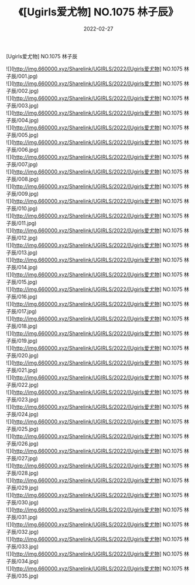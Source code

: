﻿---
layout: post
title:  《[Ugirls爱尤物] NO.1075 林子辰》
date:   2022-02-27
img: http://img.660000.xyz/Sharelink/UGIRLS/2022/[Ugirls爱尤物] NO.1075 林子辰/000.jpg
categories: [美女, 清纯, 唯美]
---

[Ugirls爱尤物] NO.1075 林子辰

 ![](http://img.660000.xyz/Sharelink/UGIRLS/2022/[Ugirls爱尤物] NO.1075 林子辰/001.jpg) <br>![](http://img.660000.xyz/Sharelink/UGIRLS/2022/[Ugirls爱尤物] NO.1075 林子辰/002.jpg) <br>![](http://img.660000.xyz/Sharelink/UGIRLS/2022/[Ugirls爱尤物] NO.1075 林子辰/003.jpg) <br>![](http://img.660000.xyz/Sharelink/UGIRLS/2022/[Ugirls爱尤物] NO.1075 林子辰/004.jpg) <br>![](http://img.660000.xyz/Sharelink/UGIRLS/2022/[Ugirls爱尤物] NO.1075 林子辰/005.jpg) <br>![](http://img.660000.xyz/Sharelink/UGIRLS/2022/[Ugirls爱尤物] NO.1075 林子辰/006.jpg) <br>![](http://img.660000.xyz/Sharelink/UGIRLS/2022/[Ugirls爱尤物] NO.1075 林子辰/007.jpg) <br>![](http://img.660000.xyz/Sharelink/UGIRLS/2022/[Ugirls爱尤物] NO.1075 林子辰/008.jpg) <br>![](http://img.660000.xyz/Sharelink/UGIRLS/2022/[Ugirls爱尤物] NO.1075 林子辰/009.jpg) <br>![](http://img.660000.xyz/Sharelink/UGIRLS/2022/[Ugirls爱尤物] NO.1075 林子辰/010.jpg) <br>![](http://img.660000.xyz/Sharelink/UGIRLS/2022/[Ugirls爱尤物] NO.1075 林子辰/011.jpg) <br>![](http://img.660000.xyz/Sharelink/UGIRLS/2022/[Ugirls爱尤物] NO.1075 林子辰/012.jpg) <br>![](http://img.660000.xyz/Sharelink/UGIRLS/2022/[Ugirls爱尤物] NO.1075 林子辰/013.jpg) <br>![](http://img.660000.xyz/Sharelink/UGIRLS/2022/[Ugirls爱尤物] NO.1075 林子辰/014.jpg) <br>![](http://img.660000.xyz/Sharelink/UGIRLS/2022/[Ugirls爱尤物] NO.1075 林子辰/015.jpg) <br>![](http://img.660000.xyz/Sharelink/UGIRLS/2022/[Ugirls爱尤物] NO.1075 林子辰/016.jpg) <br>![](http://img.660000.xyz/Sharelink/UGIRLS/2022/[Ugirls爱尤物] NO.1075 林子辰/017.jpg) <br>![](http://img.660000.xyz/Sharelink/UGIRLS/2022/[Ugirls爱尤物] NO.1075 林子辰/018.jpg) <br>![](http://img.660000.xyz/Sharelink/UGIRLS/2022/[Ugirls爱尤物] NO.1075 林子辰/019.jpg) <br>![](http://img.660000.xyz/Sharelink/UGIRLS/2022/[Ugirls爱尤物] NO.1075 林子辰/020.jpg) <br>![](http://img.660000.xyz/Sharelink/UGIRLS/2022/[Ugirls爱尤物] NO.1075 林子辰/021.jpg) <br>![](http://img.660000.xyz/Sharelink/UGIRLS/2022/[Ugirls爱尤物] NO.1075 林子辰/022.jpg) <br>![](http://img.660000.xyz/Sharelink/UGIRLS/2022/[Ugirls爱尤物] NO.1075 林子辰/023.jpg) <br>![](http://img.660000.xyz/Sharelink/UGIRLS/2022/[Ugirls爱尤物] NO.1075 林子辰/024.jpg) <br>![](http://img.660000.xyz/Sharelink/UGIRLS/2022/[Ugirls爱尤物] NO.1075 林子辰/025.jpg) <br>![](http://img.660000.xyz/Sharelink/UGIRLS/2022/[Ugirls爱尤物] NO.1075 林子辰/026.jpg) <br>![](http://img.660000.xyz/Sharelink/UGIRLS/2022/[Ugirls爱尤物] NO.1075 林子辰/027.jpg) <br>![](http://img.660000.xyz/Sharelink/UGIRLS/2022/[Ugirls爱尤物] NO.1075 林子辰/028.jpg) <br>![](http://img.660000.xyz/Sharelink/UGIRLS/2022/[Ugirls爱尤物] NO.1075 林子辰/029.jpg) <br>![](http://img.660000.xyz/Sharelink/UGIRLS/2022/[Ugirls爱尤物] NO.1075 林子辰/030.jpg) <br>![](http://img.660000.xyz/Sharelink/UGIRLS/2022/[Ugirls爱尤物] NO.1075 林子辰/031.jpg) <br>![](http://img.660000.xyz/Sharelink/UGIRLS/2022/[Ugirls爱尤物] NO.1075 林子辰/032.jpg) <br>![](http://img.660000.xyz/Sharelink/UGIRLS/2022/[Ugirls爱尤物] NO.1075 林子辰/033.jpg) <br>![](http://img.660000.xyz/Sharelink/UGIRLS/2022/[Ugirls爱尤物] NO.1075 林子辰/034.jpg) <br>![](http://img.660000.xyz/Sharelink/UGIRLS/2022/[Ugirls爱尤物] NO.1075 林子辰/035.jpg) <br>